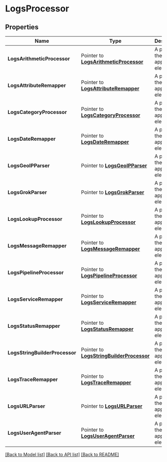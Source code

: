 # LogsProcessor

## Properties

| Name                           | Type                                                                       | Description                           | Notes |
| ------------------------------ | -------------------------------------------------------------------------- | ------------------------------------- | ----- |
| **LogsArithmeticProcessor**    | Pointer to [**LogsArithmeticProcessor**](LogsArithmeticProcessor.md)       | A pointer to the appropriate element. |
| **LogsAttributeRemapper**      | Pointer to [**LogsAttributeRemapper**](LogsAttributeRemapper.md)           | A pointer to the appropriate element. |
| **LogsCategoryProcessor**      | Pointer to [**LogsCategoryProcessor**](LogsCategoryProcessor.md)           | A pointer to the appropriate element. |
| **LogsDateRemapper**           | Pointer to [**LogsDateRemapper**](LogsDateRemapper.md)                     | A pointer to the appropriate element. |
| **LogsGeoIPParser**            | Pointer to [**LogsGeoIPParser**](LogsGeoIPParser.md)                       | A pointer to the appropriate element. |
| **LogsGrokParser**             | Pointer to [**LogsGrokParser**](LogsGrokParser.md)                         | A pointer to the appropriate element. |
| **LogsLookupProcessor**        | Pointer to [**LogsLookupProcessor**](LogsLookupProcessor.md)               | A pointer to the appropriate element. |
| **LogsMessageRemapper**        | Pointer to [**LogsMessageRemapper**](LogsMessageRemapper.md)               | A pointer to the appropriate element. |
| **LogsPipelineProcessor**      | Pointer to [**LogsPipelineProcessor**](LogsPipelineProcessor.md)           | A pointer to the appropriate element. |
| **LogsServiceRemapper**        | Pointer to [**LogsServiceRemapper**](LogsServiceRemapper.md)               | A pointer to the appropriate element. |
| **LogsStatusRemapper**         | Pointer to [**LogsStatusRemapper**](LogsStatusRemapper.md)                 | A pointer to the appropriate element. |
| **LogsStringBuilderProcessor** | Pointer to [**LogsStringBuilderProcessor**](LogsStringBuilderProcessor.md) | A pointer to the appropriate element. |
| **LogsTraceRemapper**          | Pointer to [**LogsTraceRemapper**](LogsTraceRemapper.md)                   | A pointer to the appropriate element. |
| **LogsURLParser**              | Pointer to [**LogsURLParser**](LogsURLParser.md)                           | A pointer to the appropriate element. |
| **LogsUserAgentParser**        | Pointer to [**LogsUserAgentParser**](LogsUserAgentParser.md)               | A pointer to the appropriate element. |

[[Back to Model list]](../README.md#documentation-for-models) [[Back to API list]](../README.md#documentation-for-api-endpoints) [[Back to README]](../README.md)
